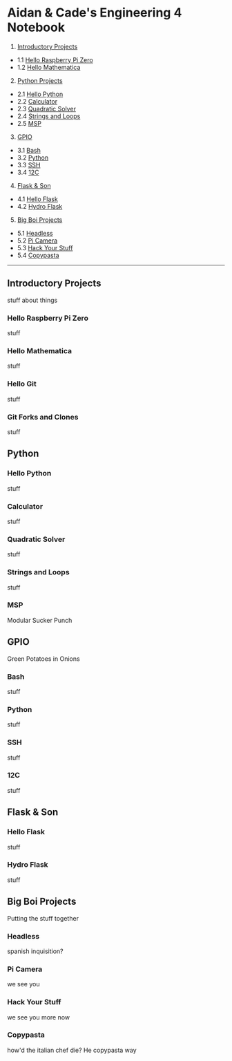 # Aidan & Cade's Engineering 4 Notebook

1) [Introductory Projects](https://github.com/ADaMiller14/Engineering_4_Notebook#raspberry-pi)
  - 1.1 [Hello Raspberry Pi Zero](https://github.com/ADaMiller14/Engineering_4_Notebook#hello-raspberry-pi-zero)
  - 1.2 [Hello Mathematica](https://github.com/ADaMiller14/Engineering_4_Notebook#hello-mathematica)
  
2) [Python Projects](https://github.com/ADaMiller14/Engineering_4_Notebook#python-projects)
  - 2.1 [Hello Python](https://github.com/ADaMiller14/Engineering_4_Notebook#hello-python)
  - 2.2 [Calculator](https://github.com/ADaMiller14/Engineering_4_Notebook#calculator)
  - 2.3 [Quadratic Solver](https://github.com/ADaMiller14/Engineering_4_Notebook#quadratic-solver)
  - 2.4 [Strings and Loops](https://github.com/ADaMiller14/Engineering_4_Notebook#strings-and-loops)
  - 2.5 [MSP](https://github.com/ADaMiller14/Engineering_4_Notebook#hangman)

3) [GPIO](https://github.com/ADaMiller14/Engineering_4_Notebook#GPIO)
  - 3.1 [Bash](https://github.com/ADaMiller14/Engineering_4_Notebook#Bash)
  - 3.2 [Python](https://github.com/ADaMiller14/Engineering_4_Notebook#Python)
  - 3.3 [SSH](https://github.com/ADaMiller14/Engineering_4_Notebook#SSH)
  - 3.4 [12C](https://github.com/ADaMiller14/Engineering_4_Notebook#12C)
  
4) [Flask & Son](https://github.com/ADaMiller14/Engineering_4_Notebook#Flask-&-Son)
  - 4.1 [Hello Flask](https://github.com/ADaMiller14/Engineering_4_Notebook#Hello-Flask)
  - 4.2 [Hydro Flask](https://github.com/ADaMiller14/Engineering_4_Notebook#Hydro-Flask)

5) [Big Boi Projects](https://github.com/ADaMiller14/Engineering_4_Notebook#Big-Boi-Projects)
  - 5.1 [Headless](https://github.com/ADaMiller14/Engineering_4_Notebook#Headless)
  - 5.2 [Pi Camera](https://github.com/ADaMiller14/Engineering_4_Notebook#Pi-Camera)
  - 5.3 [Hack Your Stuff](https://github.com/ADaMiller14/Engineering_4_Notebook#Hack-Your-Stuff)
  - 5.4 [Copypasta](https://github.com/ADaMiller14/Engineering_4_Notebook#Copypasta)
___
## Introductory Projects
stuff about things
### Hello Raspberry Pi Zero
stuff
### Hello Mathematica
stuff
### Hello Git
stuff
### Git Forks and Clones
stuff
## Python
### Hello Python
stuff
### Calculator
stuff
### Quadratic Solver
stuff
### Strings and Loops
stuff
### MSP 
Modular Sucker Punch
## GPIO 
Green Potatoes in Onions
### Bash
stuff
### Python
stuff
### SSH
stuff
### 12C
stuff
## Flask & Son
### Hello Flask
stuff
### Hydro Flask
stuff
## Big Boi Projects
Putting the stuff together
### Headless 
spanish inquisition?
### Pi Camera 
we see you
### Hack Your Stuff 
we see you more now
### Copypasta 
how'd the italian chef die? He copypasta way
